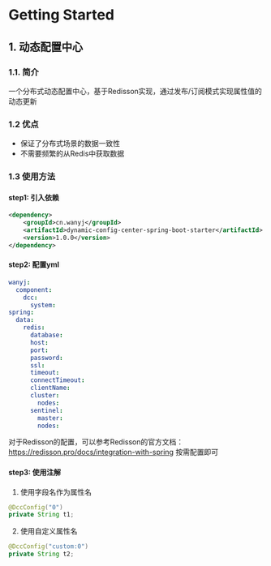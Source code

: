# Getting Started

## 1. 动态配置中心

### 1.1. 简介
一个分布式动态配置中心，基于Redisson实现，通过发布/订阅模式实现属性值的动态更新

### 1.2 优点
- 保证了分布式场景的数据一致性
- 不需要频繁的从Redis中获取数据

### 1.3 使用方法
#### step1: 引入依赖
```xml
<dependency>
    <groupId>cn.wanyj</groupId>
    <artifactId>dynamic-config-center-spring-boot-starter</artifactId>
    <version>1.0.0</version>
</dependency>
```
#### step2: 配置yml
```yml
wanyj:
  component:
    dcc:
      system:
spring:
  data:
    redis:
      database: 
      host:
      port:
      password:
      ssl: 
      timeout:
      connectTimeout:
      clientName:
      cluster:
        nodes:
      sentinel:
        master:
        nodes:
```
对于Redisson的配置，可以参考Redisson的官方文档：https://redisson.pro/docs/integration-with-spring 按需配置即可
#### step3: 使用注解
1. 使用字段名作为属性名
```java
@DccConfig("0")
private String t1;
```
2. 使用自定义属性名
```java
@DccConfig("custom:0")
private String t2;
```